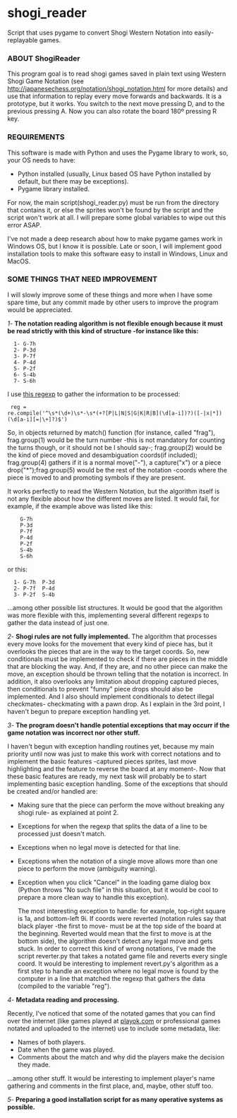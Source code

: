 shogi_reader
============

Script that uses pygame to convert Shogi Western Notation into easily-replayable games.

### ABOUT ShogiReader ###

This program goal is to read shogi games saved in plain text using Western Shogi Game Notation (see http://japanesechess.org/notation/shogi_notation.html for more details) and use that information to replay every move forwards and backwards. It is a prototype, but it works. You switch to the next move pressing D, and to the previous pressing A. Now you can also rotate the board 180º pressing R key.

### REQUIREMENTS ###
This software is made with Python and uses the Pygame library to work, so, your OS needs to have:

- Python installed (usually, Linux based OS have Python installed by default, but there may be exceptions).
- Pygame library installed.

For now, the main script(shogi_reader.py) must be run from the directory that contains it, or else the sprites won't be found by the script and the script won't work at all. I will prepare some global variables to wipe out this error ASAP.

I've not made a deep research about how to make pygame games work in Windows OS, but I know it is possible. Late or soon, I will implement good installation tools to make this software easy to install in Windows, Linux and MacOS.

### SOME THINGS THAT NEED IMPROVEMENT ###

I will slowly improve some of these things and more when I have some spare time, but any commit made by other users to improve the program would be appreciated.

*1*- <b>The notation reading algorithm is not flexible enough because it must be read strictly with this kind of structure -for instance like this:</b>

	  1- G-7h
	  2- P-3d
	  3- P-7f
	  4- P-4d
	  5- P-2f
	  6- S-4b
	  7- S-6h

I use <a href="https://github.com/SebasSBM/shogi_reader/blob/master/shogi_reader.py?ts=4#L111">this regexp</a> to gather the information to be processed: <pre><code>    reg = re.compile('^\s\*(\d+)\s\*-\s\*(\+?\[P|L|N|S|G|K|R|B\](\d[a-i])?)([-|x|\*])(\d[a-i][=|\\+]?)$')</code></pre>

  So, in objects returned by match() function (for instance, called "frag"), frag.group(1) would be the turn number -this is not mandatory for counting the turns though, or it should not be I should say-; frag.group(2) would be the kind of piece moved and desambiguation coords(if included); frag.group(4) gathers if it is a normal move("-"), a capture("x") or a piece drop("*");frag.group(5) would be the rest of the notation -coords where the piece is moved to and promoting symbols if they are present.

  It works perfectly to read the Western Notation, but the algorithm itself is not any flexible about how the different moves are listed. It would fail, for example, if the example above was listed like this:

		G-7h
		P-3d
		P-7f
		P-4d
		P-2f
		S-4b
		S-6h

or this:

	  1- G-7h  P-3d
	  2- P-7f  P-4d
	  3- P-2f  S-4b

...among other possible list structures. It would be good that the algorithm was more flexible with this, implementing several different regexps to gather the data instead of just one.

*2*- <b>Shogi rules are not fully implemented.</b>
  The algorithm that processes every move looks for the movement that every kind of piece has, but it overlooks the pieces that are in the way to the target coords. So, new conditionals must be implemented to check if there are pieces in the middle that are blocking the way. And, if they are, and no other piece can make the move, an exception should be thrown telling that the notation is incorrect. In addition, it also overlooks any limitation about dropping captured pieces, then conditionals to prevent "funny" piece drops should also be implemented. And I also should implement conditionals to detect illegal checkmates- checkmating with a pawn drop. As I explain in the 3rd point, I haven't begun to prepare exception handling yet.

*3*- <b>The program doesn't handle potential exceptions that may occurr if the game notation was incorrect nor other stuff.</b>

  I haven't begun with exception handling routines yet, because my main priority until now was just to make this work with correct notations and to implement the basic features -captured pieces sprites, last move highlighting and the feature to reverse the board at any moment-. Now that these basic features are ready, my next task will probably be to start implementing basic exception handling. Some of the exceptions that should be created and/or handled are:
  
- Making sure that the piece can perform the move without breaking any shogi rule- as explained at point 2.
- Exceptions for when the regexp that splits the data of a line to be processed just doesn't match.
- Exceptions when no legal move is detected for that line.
- Exceptions when the notation of a single move allows more than one piece to perform the move (ambiguity warning).
- Exception when you click "Cancel" in the loading game dialog box (Python throws "No such file" in this situation, but it would be cool to prepare a more clean way to handle this exception).

  The most interesting exception to handle: for example, top-right square is 1a, and bottom-left 9i. If coords were reverted (notation rules say that black player -the first to move- must be at the top side of the board at the beginning. Reverted would mean that the first to move is at the bottom side), the algorithm doesn't detect any legal move and gets stuck. In order to correct this kind of wrong notations, I've made the script reverter.py that takes a notated game file and reverts every single coord. It would be interesting to implement revert.py's algorithm as a first step to handle an exception where no legal move is found by the computer in a line that matched the regexp that gathers the data (compiled to the variable "reg").
  
*4*- <b>Metadata reading and processing.</b>

  Recently, I've noticed that some of the notated games that you can find over the internet (like games played at <a href="http://playok.com">playok.com</a> or professional games notated and uploaded to the internet) use to include some metadata, like:
  
- Names of both players.
- Date when the game was played.
- Comments about the match and why did the players make the decision they made.
    
...among other stuff. It would be interesting to implement player's name gathering and comments in the first place, and, maybe, other stuff too.

*5*- <b>Preparing a good installation script for as many operative systems as possible.</b>
